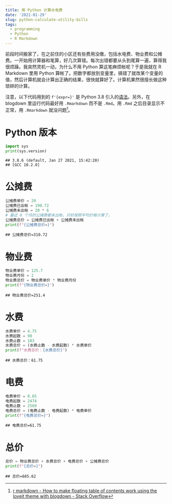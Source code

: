 ```yaml
---
title: 用 Python 计算水电费
date: '2021-01-29'
slug: python-calculate-utility-bills
tags:
  - programming
  - Python
  - R Markdown
---
```


<!--more-->





前段时间搬家了，在之前住的小区还有些费用没缴，包括水电费、物业费和公摊费。一开始用计算器和笔算，好几次算错。每次出错都要从头到尾算一遍，算得我很烦躁。我突然灵机一动，为什么不用 Python 算这笔麻烦帐呢？于是我就在 R Markdown 里用 Python 算帐了。把数字都放到变量里，搞错了就改某个变量的值，然后计算机就会计算出正确的结果，很快就算好了。计算机果然很擅长做这种琐碎的计算。

注意，以下代码用到的 `f'{expr=}'` 是 Python 3.8 引入的[语法](https://docs.python.org/3/whatsnew/3.8.html#f-strings-support-for-self-documenting-expressions-and-debugging)。另外，在 blogdown 里运行代码最好用 `.Rmarkdown` 而不是 `.Rmd`。用 `.Rmd` 之后目录显示不正常，用 `.Rmarkdown` 就没问题[^ti]。

[^ti]: [r markdown - How to make floating table of contents work using the loveit theme with blogdown - Stack Overflow](https://stackoverflow.com/a/62627206/14399237)

# Python 版本


```python
import sys
print(sys.version)
```

```
## 3.8.6 (default, Jan 27 2021, 15:42:20) 
## [GCC 10.2.0]
```

# 公摊费


```python
公摊费单价 = 20
公摊费已出帐 = 190.72
公摊费未出帐 = 20 * 6
# 最近 6 个月的公摊费都未出帐，只好按照平均价格计算了。
公摊费总价 = 公摊费已出帐 + 公摊费未出帐
print(f"{公摊费总价=}")
```

```
## 公摊费总价=310.72
```

# 物业费


```python
物业费单价 = 125.7
物业费月份 = 2
物业费总价 = 物业费单价 * 物业费月份
print(f"{物业费总价=}")
```

```
## 物业费总价=251.4
```

# 水费


```python
水费单价 = 4.75
水费起数 = 90
水费止数 = 103
水费总价 = (水费止数 - 水费起数) * 水费单价
print(f"水费总价：{水费总价}")
```

```
## 水费总价：61.75
```

# 电费


```python
电费单价 = 0.65
电费起数 = 2474
电费止数 = 2569
电费总价 = (电费止数 - 电费起数) * 电费单价
print(f"{电费总价=}")
```

```
## 电费总价=61.75
```

# 总价


```python
总价 = 物业费总价 + 水费总价 + 电费总价 + 公摊费总价
print(f"{总价=}")
```

```
## 总价=685.62
```
